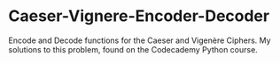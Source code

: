 # Caeser-Vignere-Encoder-Decoder
Encode and Decode functions for the Caeser and Vigenère Ciphers. My solutions to this problem, found on the Codecademy Python course.
